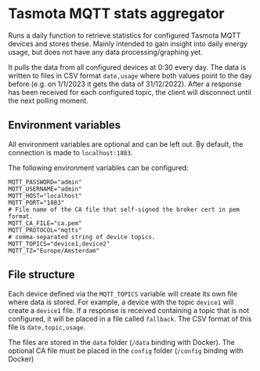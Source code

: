 # Tasmota MQTT stats aggregator

Runs a daily function to retrieve statistics for configured Tasmota MQTT devices and stores these.
Mainly intended to gain insight into daily energy usage, but does not have any data processing/graphing yet.

It pulls the data from all configured devices at 0:30 every day. The data is written to files in CSV format `date,usage` where both values point to the day before (e.g. on 1/1/2023 it gets the data of 31/12/2022). After a response has been received for each configured topic, the client will disconnect until the next polling moment.

## Environment variables

All environment variables are optional and can be left out. By default, the connection is made to `localhost:1883`.

The following environment variables can be configured:

```env
MQTT_PASSWORD="admin"
MQTT_USERNAME="admin"
MQTT_HOST="localhost"
MQTT_PORT="1883"
# File name of the CA file that self-signed the broker cert in pem format.
MQTT_CA_FILE="ca.pem"
MQTT_PROTOCOL="mqtts"
# comma-separated string of device topics.
MQTT_TOPICS="device1,device2"
MQTT_TZ="Europe/Amsterdam"
```

## File structure

Each device defined via the `MQTT_TOPICS` variable will create its own file where data is stored. For example, a device with the topic `device1` will create a `device1` file. If a response is received containing a topic that is not configured, it will be placed in a file called `fallback`. The CSV format of this file is `date,topic,usage`.

The files are stored in the `data` folder (`/data` binding with Docker).
The optional CA file must be placed in the `config` folder (`/config` binding with Docker)
